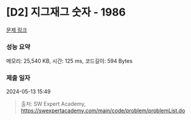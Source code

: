 # [D2] 지그재그 숫자 - 1986 

[문제 링크](https://swexpertacademy.com/main/code/problem/problemDetail.do?contestProbId=AV5PxmBqAe8DFAUq) 

### 성능 요약

메모리: 25,540 KB, 시간: 125 ms, 코드길이: 594 Bytes

### 제출 일자

2024-05-13 15:49



> 출처: SW Expert Academy, https://swexpertacademy.com/main/code/problem/problemList.do